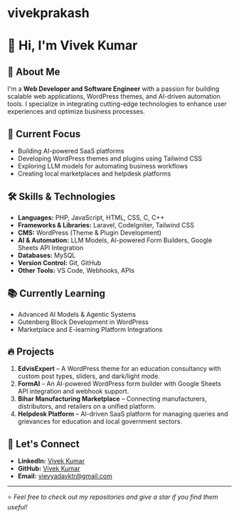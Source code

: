 # vivekprakash
# 👋 Hi, I'm Vivek Kumar  

## 🚀 About Me  
I'm a **Web Developer and Software Engineer** with a passion for building scalable web applications, WordPress themes, and AI-driven automation tools. I specialize in integrating cutting-edge technologies to enhance user experiences and optimize business processes.  

## 🎯 Current Focus  
- Building AI-powered SaaS platforms  
- Developing WordPress themes and plugins using Tailwind CSS  
- Exploring LLM models for automating business workflows  
- Creating local marketplaces and helpdesk platforms  

## 🛠️ Skills & Technologies  
- **Languages:** PHP, JavaScript, HTML, CSS, C, C++  
- **Frameworks & Libraries:** Laravel, CodeIgniter, Tailwind CSS  
- **CMS:** WordPress (Theme & Plugin Development)  
- **AI & Automation:** LLM Models, AI-powered Form Builders, Google Sheets API Integration  
- **Databases:** MySQL  
- **Version Control:** Git, GitHub  
- **Other Tools:** VS Code, Webhooks, APIs  

## 📚 Currently Learning  
- Advanced AI Models & Agentic Systems  
- Gutenberg Block Development in WordPress  
- Marketplace and E-learning Platform Integrations  

## 🔥 Projects  
1. **EdvisExpert** – A WordPress theme for an education consultancy with custom post types, sliders, and dark/light mode.  
2. **FormAI** – An AI-powered WordPress form builder with Google Sheets API integration and webhook support.  
3. **Bihar Manufacturing Marketplace** – Connecting manufacturers, distributors, and retailers on a unified platform.  
4. **Helpdesk Platform** – AI-driven SaaS platform for managing queries and grievances for education and local government sectors.  

## 🤝 Let's Connect  
- **LinkedIn:** [Vivek Kumar](https://www.linkedin.com/in/circuitaurcode/)  
- **GitHub:** [Vivek Kumar](https://github.com/circuitaurcode)  
- **Email:** vievyadavktr@gmail.com 

---

⭐️ *Feel free to check out my repositories and give a star if you find them useful!*
